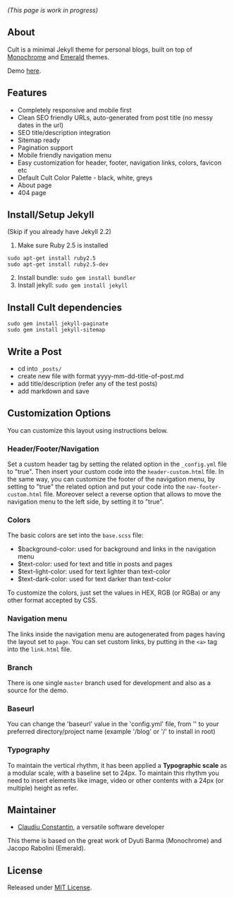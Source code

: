 _(This page is work in progress)_

## About
Cult is a minimal Jekyll theme for personal blogs, built on top of [Monochrome](https://github.com/dyutibarma/monochrome) and [Emerald](https://github.com/KingFelix/emerald) themes.

Demo [here](https://claudiuconstantin.github.io/cult/).

## Features

- Completely responsive and mobile first
- Clean SEO friendly URLs, auto-generated from post title (no messy dates in the url)
- SEO title/description integration
- Sitemap ready
- Pagination support
- Mobile friendly navigation menu
- Easy customization for header, footer, navigation links, colors, favicon etc
- Default Cult Color Palette - black, white, greys
- About page
- 404 page

## Install/Setup Jekyll

(Skip if you already have Jekyll 2.2)

1. Make sure Ruby 2.5 is installed 
```
sudo apt-get install ruby2.5
sudo apt-get install ruby2.5-dev
```
2. Install bundle: `sudo gem install bundler`
3. Install jekyll: `sudo gem install jekyll`


## Install Cult dependencies

```
sudo gem install jekyll-paginate
sudo gem install jekyll-sitemap

```

## Write a Post

- cd into  ``_posts/``
- create new file with format yyyy-mm-dd-title-of-post.md
- add title/description (refer any of the test posts)
- add markdown and save


## Customization Options

You can customize this layout using instructions below. 

### Header/Footer/Navigation

Set a custom header tag by setting the related option in the ``_config.yml`` file to "true". Then insert your custom code into the ``header-custom.html`` file.
In the same way, you can customize the footer of the navigation menu, by setting to "true" the related option and put your code into the ``nav-footer-custom.html`` file.
Moreover select a reverse option that allows to move the navigation menu to the left side, by setting it to "true".

### Colors

The basic colors are set into the ``base.scss`` file:
- $background-color: used for background and links in the navigation menu
- $text-color: used for text and title in posts and pages 
- $text-light-color: used for text lighter than text-color
- $text-dark-color: used for text darker than text-color

To customize the colors, just set the values in HEX, RGB (or RGBa) or any other format accepted by CSS.

### Navigation menu

The links inside the navigation menu are autogenerated from pages having the layout set to ``page``.
You can set custom links, by putting in the ``<a>`` tag into the ``link.html`` file.

### Branch
There is one single ``master`` branch used for development and also as a source for the demo.

### Baseurl

You can change the 'baseurl' value in the 'config.yml' file, from '' to your preferred directory/project name (example '/blog' or '/' to install in root)

### Typography

To maintain the vertical rhythm, it has been applied a **Typographic scale** as a modular scale, with a baseline set to 24px. To maintain this rhythm you need to insert elements like image, video or other contents with a 24px (or multiple) height as refer.

## Maintainer

- [Claudiu Constantin](http://claudiuconstantin.com/), a versatile software developer

This theme is based on the great work of Dyuti Barma (Monochrome) and Jacopo Rabolini (Emerald). 

## License
Released under [MIT License](license.md).
